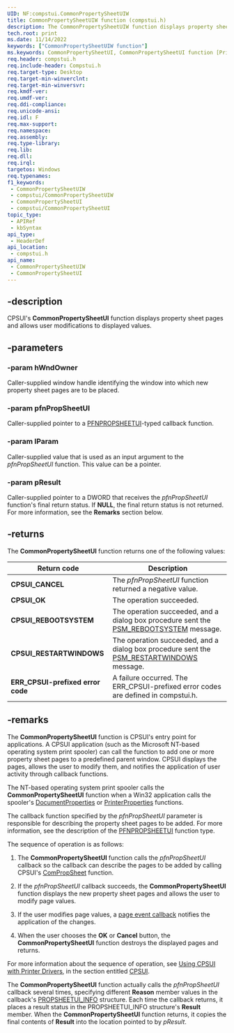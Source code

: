 ```yaml
---
UID: NF:compstui.CommonPropertySheetUIW
title: CommonPropertySheetUIW function (compstui.h)
description: The CommonPropertySheetUIW function displays property sheet pages and provides a way for users to modify displayed values.
tech.root: print
ms.date: 11/14/2022
keywords: ["CommonPropertySheetUIW function"]
ms.keywords: CommonPropertySheetUI, CommonPropertySheetUI function [Print Devices], CommonPropertySheetUIA, CommonPropertySheetUIW, compstui/CommonPropertySheetUI, cpsuifnc_547a4235-9e08-43fc-acae-b30091032ab3.xml, print.commonpropertysheetui
req.header: compstui.h
req.include-header: Compstui.h
req.target-type: Desktop
req.target-min-winverclnt: 
req.target-min-winversvr: 
req.kmdf-ver: 
req.umdf-ver: 
req.ddi-compliance: 
req.unicode-ansi: 
req.idl: F
req.max-support: 
req.namespace: 
req.assembly: 
req.type-library: 
req.lib: 
req.dll: 
req.irql: 
targetos: Windows
req.typenames: 
f1_keywords:
 - CommonPropertySheetUIW
 - compstui/CommonPropertySheetUIW
 - CommonPropertySheetUI
 - compstui/CommonPropertySheetUI
topic_type:
 - APIRef
 - kbSyntax
api_type:
 - HeaderDef
api_location:
 - compstui.h
api_name:
 - CommonPropertySheetUIW
 - CommonPropertySheetUI
---
```


## -description

CPSUI's **CommonPropertySheetUI** function displays property sheet pages and allows user modifications to displayed values.

## -parameters

### -param hWndOwner

Caller-supplied window handle identifying the window into which new property sheet pages are to be placed.

### -param pfnPropSheetUI

Caller-supplied pointer to a [PFNPROPSHEETUI](./nc-compstui-pfnpropsheetui.md)-typed callback function.

### -param lParam

Caller-supplied value that is used as an input argument to the *pfnPropSheetUI* function. This value can be a pointer.

### -param pResult

Caller-supplied pointer to a DWORD that receives the *pfnPropSheetUI* function's final return status. If **NULL**, the final return status is not returned. For more information, see the **Remarks** section below.

## -returns

The **CommonPropertySheetUI** function returns one of the following values:

| Return code | Description |
|---|---|
| **CPSUI_CANCEL** | The *pfnPropSheetUI* function returned a negative value. |
| **CPSUI_OK** | The operation succeeded. |
| **CPSUI_REBOOTSYSTEM** | The operation succeeded, and a dialog box procedure sent the [PSM_REBOOTSYSTEM](/windows/win32/controls/psm-rebootsystem) message. |
| **CPSUI_RESTARTWINDOWS** | The operation succeeded, and a dialog box procedure sent the [PSM_RESTARTWINDOWS](/windows/win32/controls/psm-restartwindows) message. |
| **ERR_CPSUI-prefixed error code** | A failure occurred. The ERR_CPSUI-prefixed error codes are defined in compstui.h. |

## -remarks

The **CommonPropertySheetUI** function is CPSUI's entry point for applications. A CPSUI application (such as the Microsoft NT-based operating system print spooler) can call the function to add one or more property sheet pages to a predefined parent window. CPSUI displays the pages, allows the user to modify them, and notifies the application of user activity through callback functions.

The NT-based operating system print spooler calls the **CommonPropertySheetUI** function when a Win32 application calls the spooler's [DocumentProperties](/windows/win32/printdocs/documentproperties) or [PrinterProperties](/windows/win32/printdocs/printerproperties) functions.

The callback function specified by the *pfnPropSheetUI* parameter is responsible for describing the property sheet pages to be added. For more information, see the description of the [PFNPROPSHEETUI](./nc-compstui-pfnpropsheetui.md) function type.

The sequence of operation is as follows:

1. The **CommonPropertySheetUI** function calls the *pfnPropSheetUI* callback so the callback can describe the pages to be added by calling CPSUI's [ComPropSheet](./nc-compstui-pfncompropsheet.md) function.

1. If the *pfnPropSheetUI* callback succeeds, the **CommonPropertySheetUI** function displays the new property sheet pages and allows the user to modify page values.

1. If the user modifies page values, a [page event callback](/windows-hardware/drivers/print/page-event-callbacks) notifies the application of the changes.

1. When the user chooses the **OK** or **Cancel** button, the **CommonPropertySheetUI** function destroys the displayed pages and returns.

For more information about the sequence of operation, see [Using CPSUI with Printer Drivers](/windows-hardware/drivers/print/using-cpsui-with-printer-drivers), in the section entitled [CPSUI](/windows-hardware/drivers/print/common-property-sheet-user-interface).

The **CommonPropertySheetUI** function actually calls the *pfnPropSheetUI* callback several times, specifying different **Reason** member values in the callback's [PROPSHEETUI_INFO](./ns-compstui-_propsheetui_info.md) structure. Each time the callback returns, it places a result status in the PROPSHEETUI_INFO structure's **Result** member. When the **CommonPropertySheetUI** function returns, it copies the final contents of **Result** into the location pointed to by *pResult*.